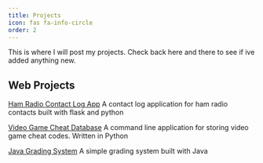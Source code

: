 ```yaml
---
title: Projects
icon: fas fa-info-circle
order: 2
---
```


This is where I will post my projects.  Check back here and there to see if ive added anything new.  

## Web Projects

[Ham Radio Contact Log App](https://github.com/mgregoire254/Flask-Ham-Contact-Log)
A contact log application for ham radio contacts built with flask and python

[Video Game Cheat Database](https://github.com/mgregoire254/python-game-cheat-database)
A command line application for storing video game cheat codes.  Written in Python

[Java Grading System](https://github.com/mgregoire254/Java-Grading-System)
A simple grading system built with Java
